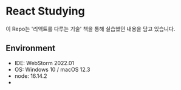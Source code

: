 # React Studying

이 Repo는 '리액트를 다루는 기술' 책을 통해 실습했던 내용을 담고 있습니다.

## Environment

- IDE: WebStorm 2022.01
- OS: Windows 10 / macOS 12.3
- node: 16.14.2
- 